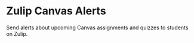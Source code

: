 # Zulip Canvas Alerts

Send alerts about upcoming Canvas assignments and quizzes to students on Zulip.
